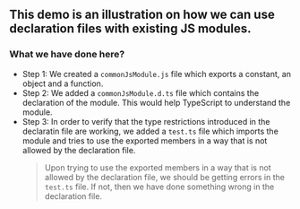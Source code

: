 ## This demo is an illustration on how we can use declaration files with existing JS modules.

### What we have done here?

-   Step 1: We created a `commonJsModule.js` file which exports a constant, an object and a function.
-   Step 2: We added a `commonJsModule.d.ts` file which contains the declaration of the module. This would help TypeScript to understand the module.
-   Step 3: In order to verify that the type restrictions introduced in the declaratin file are working, we added a `test.ts` file which imports the module and tries to use the exported members in a way that is not allowed by the declaration file.
    > Upon trying to use the exported members in a way that is not allowed by the declaration file, we should be getting errors in the `test.ts` file. If not, then we have done something wrong in the declaration file.
